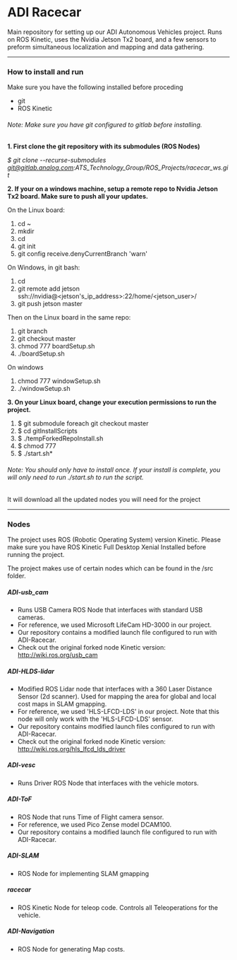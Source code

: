 # ADI Racecar

Main repository for setting up our ADI Autonomous Vehicles project. Runs on ROS Kinetic, uses the Nvidia Jetson Tx2 board, and a few sensors to preform simultaneous localization and mapping and data gathering.

- - -
### How to install and run

Make sure you have the following installed before proceding
- git
- ROS Kinetic

###### Note: Make sure you have git configured to gitlab before installing.

**1. First clone the git repository with its submodules (ROS Nodes)**

*$ git clone --recurse-submodules git@gitlab.analog.com:ATS_Technology_Group/ROS_Projects/racecar_ws.git*

**2. If your on a windows machine, setup a remote repo to Nvidia Jetson Tx2 board. Make sure to push all your updates.**

On the Linux board:
1. cd ~
2. mkdir <repo>
3. cd <repo>
4. git init
5. git config receive.denyCurrentBranch 'warn'

On Windows, in git bash:
1. cd <cloned repo>
2. git remote add jetson ssh://nvidia@<jetson's_ip_address>:22/home/<jetson_user>/<repo>
3. git push jetson master

Then on the Linux board in the same repo:
1. git branch
2. git checkout master
3. chmod 777 boardSetup.sh
4. ./boardSetup.sh

On windows
1. chmod 777 windowSetup.sh
2. ./windowSetup.sh

**3. On your Linux board, change your execution permissions to run the project.**

1. $ git submodule foreach git checkout master
2. $ cd gitInstallScripts
3. $ ./tempForkedRepoInstall.sh
3. $ chmod 777
4. $ ./start.sh*

###### Note: You should only have to install once. If your install is complete, you will only need to run ./start.sh to run the script.

It will download all the updated nodes you will need for the project

- - -
### Nodes

The project uses ROS (Robotic Operating System) version Kinetic. Please make sure you have ROS Kinetic Full Desktop Xenial Installed before running the project.

The project makes use of certain nodes which can be found in the /src folder.

##### ADI-usb_cam

- Runs USB Camera ROS Node that interfaces with standard USB cameras.
- For reference, we used Microsoft LifeCam HD-3000 in our project.
- Our repository contains a modified launch file configured to run with ADI-Racecar.
- Check out the original forked node Kinetic version: http://wiki.ros.org/usb_cam

##### ADI-HLDS-lidar

- Modified ROS Lidar node that interfaces with a 360 Laser Distance Sensor (2d scanner). Used for mapping the area for global and local cost maps in SLAM gmapping.
- For reference, we used 'HLS-LFCD-LDS' in our project. Note that this node will only work with the 'HLS-LFCD-LDS' sensor.
- Our repository contains modified launch files configured to run with ADI-Racecar.
- Check out the original forked node Kinetic version: http://wiki.ros.org/hls_lfcd_lds_driver

##### ADI-vesc

- Runs Driver ROS Node that interfaces with the vehicle motors.

##### ADI-ToF

- ROS Node that runs Time of Flight camera sensor.
- For reference, we used Pico Zense model DCAM100.
- Our repository contains a modified launch file configured to run with ADI-Racecar.

##### ADI-SLAM

- ROS Node for implementing SLAM gmapping

##### racecar

- ROS Kinetic Node for teleop code. Controls all Teleoperations for the vehicle.

##### ADI-Navigation

- ROS Node for generating Map costs.
